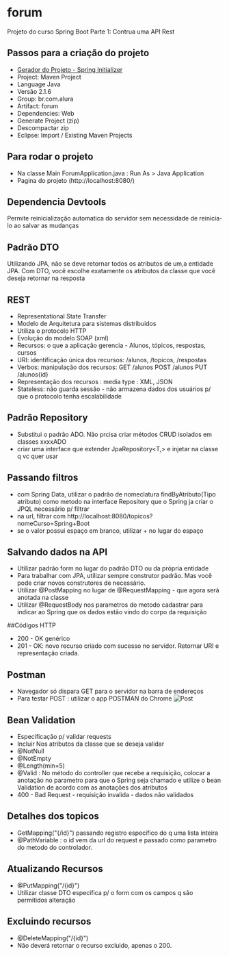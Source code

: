 # forum
Projeto do curso Spring Boot Parte 1: Contrua uma API Rest

## Passos para a criação do projeto
* [Gerador do Projeto - Spring Initializer](https://start.spring.io/)
* Project: Maven Project
* Language Java
* Versão 2.1.6
* Group: br.com.alura
* Artifact: forum
* Dependencies: Web
* Generate Project (zip)
* Descompactar zip
* Eclipse: Import / Existing Maven Projects

## Para rodar o projeto
* Na classe Main ForumApplication.java :  Run As > Java Application
* Pagina do projeto (http://localhost:8080/)

## Dependencia Devtools
Permite reinicialização automatica do servidor sem necessidade de reinicia-lo ao salvar as mudanças

## Padrão DTO
Utilizando JPA, não se deve retornar todos os atributos de um,a entidade JPA. Com DTO, você escolhe exatamente os atributos da classe que você deseja retornar na resposta

## REST
* Representational State Transfer
* Modelo de Arquitetura para sistemas distribuidos
* Utiliza o protocolo HTTP
* Evolução do modelo SOAP (xml)
* Recursos: o que a aplicação gerencia - Alunos, tópicos, respostas, cursos
* URI: identificação única dos recursos: /alunos, /topicos, /respostas
* Verbos: manipulação dos recursos: GET /alunos POST /alunos PUT /alunos{id} 
* Representação dos recursos : media type : XML, JSON
* Stateless: não guarda sessão - não armazena dados dos usuários p/ que o protocolo tenha escalabilidade

## Padrão Repository
* Substitui o padrão ADO. Não prcisa criar métodos CRUD isolados em classes xxxxADO
* criar uma interface que extender JpaRepository<T,> e injetar na classe q vc quer usar

## Passando filtros
* com Spring Data, utilizar o padrão de nomeclatura findByAtributo(Tipo atributo) como metodo na interface Repository que o Spring ja criar o JPQL necessário p/ filtrar
* na url, filtrar com http://localhost:8080/topicos?nomeCurso=Spring+Boot
* se o valor possui espaço em branco, utilizar + no lugar do espaço

## Salvando dados na API
* Utilizar padrão form no lugar do padrão DTO ou da própria entidade
* Para trabalhar com JPA, utilizar sempre construtor padrão. Mas você pode criar novos construtores de necessário.
* Utilizar @PostMapping no lugar de @RequestMapping - que agora será anotada na classe
* Utilizar @RequestBody nos parametros do metodo cadastrar para indicar ao Spring que os dados estão vindo do corpo da requisição

##Códigos HTTP
* 200 - OK genérico
* 201 - OK: novo recurso criado com sucesso no servidor. Retornar URI e representação criada.

## Postman
* Navegador só dispara GET para o servidor na barra de endereços
* Para testar POST : utilizar o app POSTMAN do Chrome
![Post](https://github.com/j19791/forum/raw/master/Postman.jpg)


## Bean Validation
* Especificação p/ validar requests
* Incluir Nos atributos da classe que se deseja validar
* @NotNull
* @NotEmpty
* @Length(min=5)
* @Valid : No método do controller que recebe a requisição, colocar a anotação no parametro para que o Spring seja chamado e utilize o bean Validation de acordo com as anotações dos atributos  
* 400 - Bad Request - requisição invalida - dados não validados 

## Detalhes dos topicos
* GetMapping("{/id}")  passando registro especifico do q uma lista inteira
* @PathVariable : o id vem da url do request e passado como parametro do metodo do controlador.

## Atualizando Recursos
* @PutMapping("/{id}")
* Utilizar classe DTO especifica p/ o form com os campos q são permitidos alteração
 
## Excluindo recursos
* @DeleteMapping("/{id}")
* Não deverá retornar o recurso excluido, apenas o 200.
